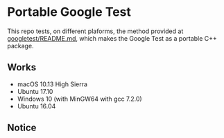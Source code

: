 # Portable Google Test

This repo tests, on different plaforms, the method provided at [googletest/README.md](https://github.com/google/googletest/blob/master/googletest/README.md),
which makes the Google Test as a portable C++ package.


## Works

+ macOS 10.13 High Sierra
+ Ubuntu 17.10
+ Windows 10 (with MinGW64 with gcc 7.2.0)
+ Ubuntu 16.04


## Notice



